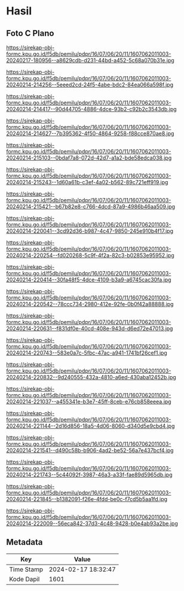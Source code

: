 # Hasil

## Foto C Plano

https://sirekap-obj-formc.kpu.go.id/f5db/pemilu/pdpr/16/07/06/20/11/1607062011003-20240217-180956--a8629cdb-d231-44bd-a452-5c68a070b31e.jpg

https://sirekap-obj-formc.kpu.go.id/f5db/pemilu/pdpr/16/07/06/20/11/1607062011003-20240214-214256--5eeed2cd-24f5-4abe-bdc2-84ea066a598f.jpg

https://sirekap-obj-formc.kpu.go.id/f5db/pemilu/pdpr/16/07/06/20/11/1607062011003-20240214-214417--90d44705-4886-4dce-93b2-c92b2c3543db.jpg

https://sirekap-obj-formc.kpu.go.id/f5db/pemilu/pdpr/16/07/06/20/11/1607062011003-20240214-214627--7b395362-4f50-4864-9258-f88cce870ae8.jpg

https://sirekap-obj-formc.kpu.go.id/f5db/pemilu/pdpr/16/07/06/20/11/1607062011003-20240214-215103--0bdaf7a8-072d-42d7-a1a2-bde58edca038.jpg

https://sirekap-obj-formc.kpu.go.id/f5db/pemilu/pdpr/16/07/06/20/11/1607062011003-20240214-215243--1d60a61b-c3ef-4a02-b562-89c721eff919.jpg

https://sirekap-obj-formc.kpu.go.id/f5db/pemilu/pdpr/16/07/06/20/11/1607062011003-20240214-215421--b67b82e8-c766-4dcd-87a9-4986b46aa509.jpg

https://sirekap-obj-formc.kpu.go.id/f5db/pemilu/pdpr/16/07/06/20/11/1607062011003-20240214-220041--3cd92d36-b987-4c47-9850-245e910b4f17.jpg

https://sirekap-obj-formc.kpu.go.id/f5db/pemilu/pdpr/16/07/06/20/11/1607062011003-20240214-220254--fd020268-5c9f-4f2a-82c3-b02853e95952.jpg

https://sirekap-obj-formc.kpu.go.id/f5db/pemilu/pdpr/16/07/06/20/11/1607062011003-20240214-220414--30fa48f5-4dce-4109-b3a9-a6745cac30fa.jpg

https://sirekap-obj-formc.kpu.go.id/f5db/pemilu/pdpr/16/07/06/20/11/1607062011003-20240214-220542--78ccc734-2980-412e-92fe-0b0f42a88888.jpg

https://sirekap-obj-formc.kpu.go.id/f5db/pemilu/pdpr/16/07/06/20/11/1607062011003-20240214-220631--f831df0e-40cd-408e-943d-d6ed72e47013.jpg

https://sirekap-obj-formc.kpu.go.id/f5db/pemilu/pdpr/16/07/06/20/11/1607062011003-20240214-220743--583e0a7c-5fbc-47ac-a941-1741bf26cef1.jpg

https://sirekap-obj-formc.kpu.go.id/f5db/pemilu/pdpr/16/07/06/20/11/1607062011003-20240214-220832--9d240555-432a-4810-a6ed-430aba12452b.jpg

https://sirekap-obj-formc.kpu.go.id/f5db/pemilu/pdpr/16/07/06/20/11/1607062011003-20240214-221037--a455341e-b3e7-45ff-8ceb-e76cb858eeea.jpg

https://sirekap-obj-formc.kpu.go.id/f5db/pemilu/pdpr/16/07/06/20/11/1607062011003-20240214-221144--2d16d856-18a5-4d06-8060-d340d5e9cbd4.jpg

https://sirekap-obj-formc.kpu.go.id/f5db/pemilu/pdpr/16/07/06/20/11/1607062011003-20240214-221541--d490c58b-b906-4ad2-be52-56a7e437bcf4.jpg

https://sirekap-obj-formc.kpu.go.id/f5db/pemilu/pdpr/16/07/06/20/11/1607062011003-20240214-221743--5c44092f-3987-46a3-a33f-fae89d5965db.jpg

https://sirekap-obj-formc.kpu.go.id/f5db/pemilu/pdpr/16/07/06/20/11/1607062011003-20240214-221845--b1382091-f26e-4fdd-be0c-f7cd5b5aa1fd.jpg

https://sirekap-obj-formc.kpu.go.id/f5db/pemilu/pdpr/16/07/06/20/11/1607062011003-20240214-222009--56eca842-37d3-4c48-9428-b0e4ab93a2be.jpg


## Metadata

| Key        | Value               |
| ---------- | ------------------- |
| Time Stamp | 2024-02-17 18:32:47 |
| Kode Dapil | 1601                |



